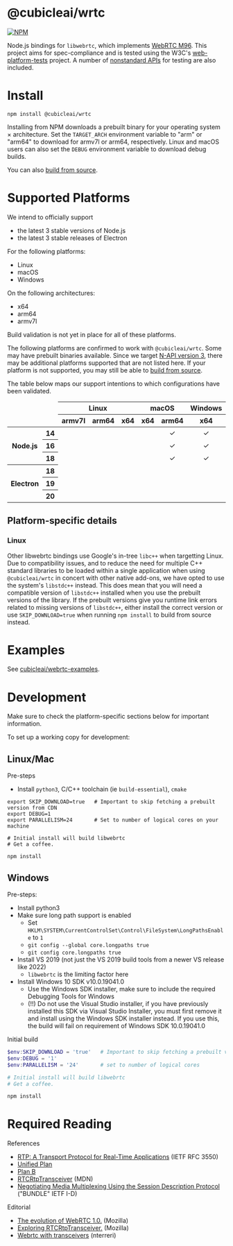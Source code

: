 # @cubicleai/wrtc

[![NPM](https://img.shields.io/npm/v/@cubicleai/wrtc.svg)](https://www.npmjs.com/package/@cubicleai/wrtc)

Node.js bindings for `libwebrtc`, which implements [WebRTC M96](https://groups.google.com/g/discuss-webrtc/c/Bp8OzBzipSc/m/0AC4OGhdAgAJ). This project aims for spec-compliance and is tested using the W3C's [web-platform-tests](https://github.com/web-platform-tests/wpt) project. A number of [nonstandard APIs](docs/nonstandard-apis.md) for testing are also included.

# Install

```
npm install @cubicleai/wrtc
```

Installing from NPM downloads a prebuilt binary for your operating system × architecture. Set the `TARGET_ARCH` environment variable to "arm" or "arm64" to download for armv7l or arm64, respectively. Linux and macOS users can also set the `DEBUG` environment variable to download debug builds.

You can also [build from source](docs/build-from-source.md).

# Supported Platforms

We intend to officially support
- the latest 3 stable versions of Node.js 
- the latest 3 stable releases of Electron 

For the following platforms:
- Linux
- macOS
- Windows

On the following architectures:
- x64
- arm64
- armv7l 

Build validation is not yet in place for all of these platforms. 

The following platforms are confirmed to work with `@cubicleai/wrtc`. Some may have prebuilt binaries available. Since we target [N-API version 3](https://nodejs.org/api/n-api.html), there may be additional platforms supported that are not listed here. If your platform is not supported, you may still be able to [build from source](docs/build-from-source.md).

The table below maps our support intentions to which configurations have been validated.
<table>
  <thead>
    <tr>
      <td style="text-align: center;" colspan="2" rowspan="2"></td>
      <th style="text-align: center;" colspan="3">Linux</th>
      <th style="text-align: center;" colspan="2">macOS</th>
      <th style="text-align: center;">Windows</th>
    </tr>
    <tr>
      <th style="text-align: center;">armv7l</th>
      <th style="text-align: center;">arm64</th>
      <th style="text-align: center;">x64</th>
      <th style="text-align: center;">x64</th>
      <th style="text-align: center;">arm64</th>
      <th style="text-align: center;">x64</th>
    </tr>
  </thead>
  <tbody>
    <tr>
      <th rowspan="3">Node.js</th>
      <th>14</th>
      <td align="center"></td>
      <td align="center"></td>
      <td align="center"></td>
      <td align="center"></td>
      <td align="center">✓</td>
      <td align="center">✓</td>
    </tr>
    <tr>
      <th>16</th>
      <td align="center"></td>
      <td align="center"></td>
      <td align="center"></td>
      <td align="center"></td>
      <td align="center">✓</td>
      <td align="center">✓</td>
    </tr>
    <tr>
      <th>18</th>
      <td align="center"></td>
      <td align="center"></td>
      <td align="center"></td>
      <td align="center"></td>
      <td align="center">✓</td>
      <td align="center">✓</td>
    </tr>
    <tr>
      <th rowspan="3">Electron</th>
      <th>18</th>
      <td align="center"></td>
      <td align="center"></td>
      <td align="center"></td>
      <td align="center"></td>
      <td align="center"></td>
      <td align="center"></td>
    </tr>
    <tr>
      <th>19</th>
      <td align="center"></td>
      <td align="center"></td>
      <td align="center"></td>
      <td align="center"></td>
      <td align="center"></td>
      <td align="center"></td>
    </tr>
    <tr>
      <th>20</th>
      <td align="center"></td>
      <td align="center"></td>
      <td align="center"></td>
      <td align="center"></td>
      <td align="center"></td>
      <td align="center"></td>
    </tr>
  </tbody>
</table>

## Platform-specific details

### Linux

Other libwebrtc bindings use Google's in-tree `libc++` when targetting Linux. Due to compatibility issues, and to reduce the need for multiple C++ standard libraries to be loaded within a single application when using `@cubicleai/wrtc` in concert with other native add-ons, we have opted to use the system's `libstdc++` instead. This does mean that you will need a compatible version of `libstdc++` installed when you use the prebuilt versions of the library. If the prebuilt versions give you runtime link errors related to missing versions of `libstdc++`, either install the correct version or use `SKIP_DOWNLOAD=true` when running `npm install` to build from source instead.

# Examples

See [cubicleai/webrtc-examples](https://github.com/cubicleai/webrtc-examples).

# Development

Make sure to check the platform-specific sections below for important information.

To set up a working copy for development:

## Linux/Mac

Pre-steps
- Install `python3`, C/C++ toolchain (ie `build-essential`), `cmake`

```shell
export SKIP_DOWNLOAD=true   # Important to skip fetching a prebuilt version from CDN
export DEBUG=1
export PARALLELISM=24       # Set to number of logical cores on your machine

# Initial install will build libwebrtc
# Get a coffee.

npm install
```

## Windows

Pre-steps:
- Install python3
- Make sure long path support is enabled
    - Set `HKLM\SYSTEM\CurrentControlSet\Control\FileSystem\LongPathsEnable` to `1`
    - `git config --global core.longpaths true`
    - `git config core.longpaths true`
- Install VS 2019 (not just the VS 2019 build tools from a newer VS release like 2022)
    - `libwebrtc` is the limiting factor here
- Install Windows 10 SDK v10.0.19041.0
    * Use the Windows SDK installer, make sure to include the required Debugging Tools for Windows
    * (!!) Do not use the Visual Studio installer, if you have previously installed this SDK via Visual Studio Installer, 
      you must first remove it and install using the Windows SDK installer instead. If you use this, the build will fail
      on requirement of Windows SDK 10.0.19041.0

Initial build

```powershell
$env:SKIP_DOWNLOAD = 'true'   # Important to skip fetching a prebuilt version from CDN
$env:DEBUG = '1'
$env:PARALLELISM = '24'       # set to number of logical cores

# Initial install will build libwebrtc
# Get a coffee.

npm install
```

# Required Reading

References
- [RTP: A Transport Protocol for Real-Time Applications](https://datatracker.ietf.org/doc/html/rfc3550) (IETF RFC 3550)
- [Unified Plan](https://datatracker.ietf.org/doc/html/draft-roach-mmusic-unified-plan-00#section-2)
- [Plan B](https://datatracker.ietf.org/doc/html/draft-uberti-rtcweb-plan-00)
- [RTCRtpTransceiver](https://developer.mozilla.org/en-US/docs/Web/API/RTCRtpTransceiver) (MDN)
- [Negotiating Media Multiplexing Using the Session Description Protocol](https://datatracker.ietf.org/doc/html/draft-ietf-mmusic-sdp-bundle-negotiation-54#section-18) ("BUNDLE" IETF I-D)

Editorial
- [The evolution of WebRTC 1.0.](https://blog.mozilla.org/webrtc/the-evolution-of-webrtc/) (Mozilla)
- [Exploring RTCRtpTransceiver.](https://blog.mozilla.org/webrtc/rtcrtptransceiver-explored/) (Mozilla)
- [Webrtc with transceivers](https://niccoloterreri.com/webrtc-with-transceivers) (nterreri)